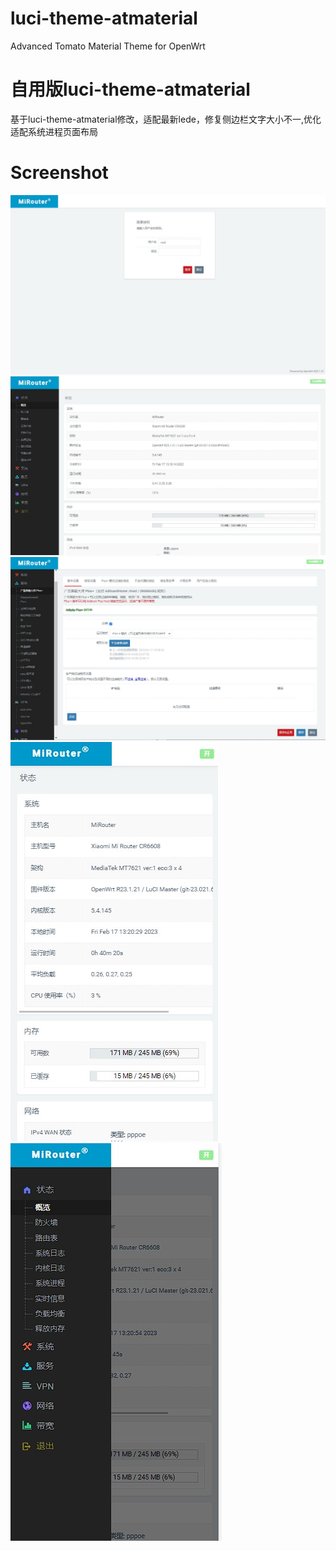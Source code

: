 # luci-theme-atmaterial
Advanced Tomato Material Theme for OpenWrt

# 自用版luci-theme-atmaterial

基于luci-theme-atmaterial修改，适配最新lede，修复侧边栏文字大小不一,优化适配系统进程页面布局

# Screenshot
![image](https://github.com/uparrows/luci-theme-atmaterial/blob/main/screenshot/01.jpg)
![image](https://github.com/uparrows/luci-theme-atmaterial/blob/main/screenshot/02.jpg)
![image](https://github.com/uparrows/luci-theme-atmaterial/blob/main/screenshot/03.jpg)
![image](https://github.com/uparrows/luci-theme-atmaterial/blob/main/screenshot/04.jpg)
![image](https://github.com/uparrows/luci-theme-atmaterial/blob/main/screenshot/05.jpg)
